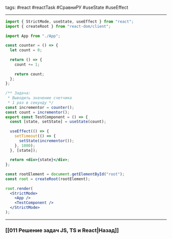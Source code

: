 tags: #react #reactTask #СравниРУ #useState #useEffect 
___

```jsx
import { StrictMode, useState, useEffect } from "react"; 
import { createRoot } from "react-dom/client"; 
 
import App from "./App"; 
 
const counter = () => { 
  let count = 0; 
 
  return () => { 
    count += 1; 
 
    return count; 
  }; 
}; 
 
/** Задача: 
 * Выводить значение счетчика 
 * 1 раз в секунду */ 
const incrementor = counter(); 
const count = incrementor(); 
export const TestComponent = () => { 
  const [state, setState] = useState(count); 
 
  useEffect(() => { 
    setTimeout(() => { 
      setState(incrementor()); 
    }, 1000); 
  }, [state]); 
 
  return <div>{state}</div>; 
}; 
 
const rootElement = document.getElementById("root"); 
const root = createRoot(rootElement); 
 
root.render( 
  <StrictMode> 
    <App /> 
    <TestComponent /> 
  </StrictMode> 
);
```

[](https://codesandbox.io/s/reacttask-counter-1-1-cwvxmr)

___
### [[011 Решение задач JS, TS и React|Назад]]